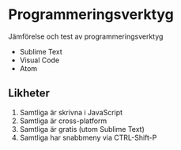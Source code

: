 # Programmeringsverktyg
Jämförelse och test av programmeringsverktyg
* Sublime Text
* Visual Code
* Atom
## Likheter
1. Samtliga är skrivna i JavaScript
2. Samtliga är cross-platform
3. Samtliga är gratis (utom Sublime Text)
4. Samtliga har snabbmeny via CTRL-Shift-P
